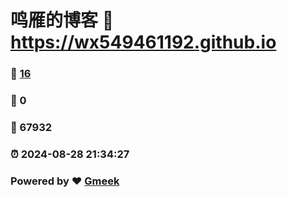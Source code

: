 # 鸣雁的博客 :link: https://wx549461192.github.io 
### :page_facing_up: [16](https://wx549461192.github.io/tag.html) 
### :speech_balloon: 0 
### :hibiscus: 67932 
### :alarm_clock: 2024-08-28 21:34:27 
### Powered by :heart: [Gmeek](https://github.com/Meekdai/Gmeek)
